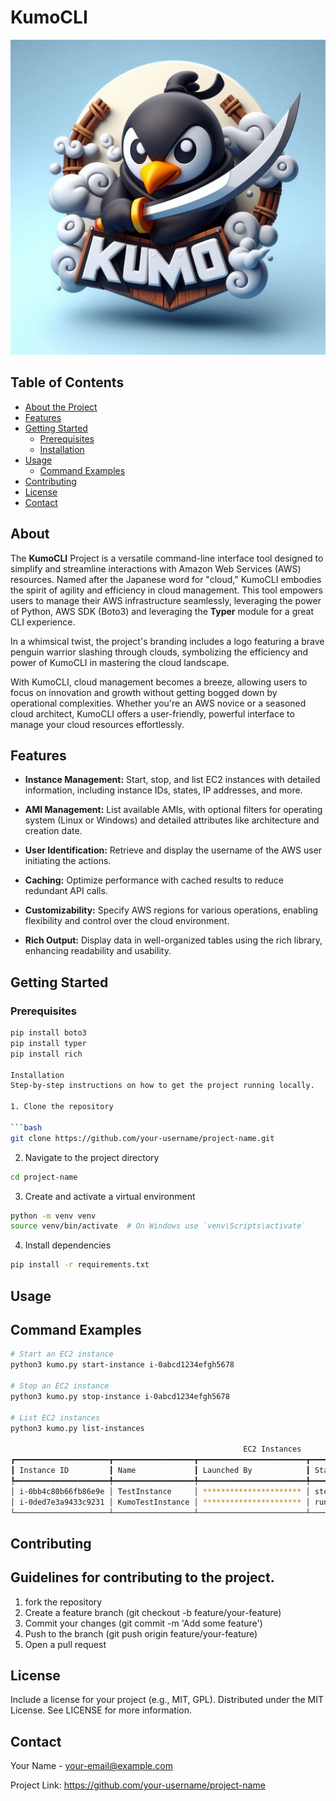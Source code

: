 # KumoCLI

![Project Logo](./kumo_instance_manager/assets/kumo-penguin.png)

## Table of Contents
- [About the Project](#about-the-project)
- [Features](#features)
- [Getting Started](#getting-started)
  - [Prerequisites](#prerequisites)
  - [Installation](#installation)
- [Usage](#usage)
  - [Command Examples](#command-examples)
- [Contributing](#contributing)
- [License](#license)
- [Contact](#contact)

## About
The **KumoCLI** Project is a versatile command-line interface tool designed to simplify and streamline interactions with Amazon Web Services (AWS) resources. Named after the Japanese word for "cloud," KumoCLI embodies the spirit of agility and efficiency in cloud management. This tool empowers users to manage their AWS infrastructure seamlessly, leveraging the power of Python, AWS SDK (Boto3) and leveraging the **Typer** module for a great CLI experience.

In a whimsical twist, the project's branding includes a logo featuring a brave penguin warrior slashing through clouds, symbolizing the efficiency and power of KumoCLI in mastering the cloud landscape.

With KumoCLI, cloud management becomes a breeze, allowing users to focus on innovation and growth without getting bogged down by operational complexities. Whether you're an AWS novice or a seasoned cloud architect, KumoCLI offers a user-friendly, powerful interface to manage your cloud resources effortlessly.

## Features
- **Instance Management:** Start, stop, and list EC2 instances with detailed information, including instance IDs, states, IP addresses, and more.

- **AMI Management:** List available AMIs, with optional filters for operating system (Linux or Windows) and detailed attributes like architecture and creation date.

- **User Identification:** Retrieve and display the username of the AWS user initiating the actions.

- **Caching:** Optimize performance with cached results to reduce redundant API calls.

- **Customizability:** Specify AWS regions for various operations, enabling flexibility and control over the cloud environment.

- **Rich Output:** Display data in well-organized tables using the rich library, enhancing readability and usability.

## Getting Started

### Prerequisites

```bash
pip install boto3
pip install typer
pip install rich

Installation
Step-by-step instructions on how to get the project running locally.

1. Clone the repository

```bash
git clone https://github.com/your-username/project-name.git
```

2. Navigate to the project directory

```bash
cd project-name
```

3. Create and activate a virtual environment

```bash
python -m venv venv
source venv/bin/activate  # On Windows use `venv\Scripts\activate`
```

4. Install dependencies

```bash
pip install -r requirements.txt
```

## Usage
## Command Examples

```bash
# Start an EC2 instance
python3 kumo.py start-instance i-0abcd1234efgh5678

# Stop an EC2 instance
python3 kumo.py stop-instance i-0abcd1234efgh5678

# List EC2 instances
python3 kumo.py list-instances

                                                    EC2 Instances                                                      
┏━━━━━━━━━━━━━━━━━━━━━┳━━━━━━━━━━━━━━━━━━┳━━━━━━━━━━━━━━━━━━━━━━━━┳━━━━━━━━━┳━━━━━━━━━━━━━━┳━━━━━━━━━━━━━┳━━━━━━━━━━━━━━┓
┃ Instance ID         ┃ Name             ┃ Launched By            ┃ State   ┃ Running Time ┃ Public IP   ┃ Private IP   ┃
┡━━━━━━━━━━━━━━━━━━━━━╇━━━━━━━━━━━━━━━━━━╇━━━━━━━━━━━━━━━━━━━━━━━━╇━━━━━━━━━╇━━━━━━━━━━━━━━╇━━━━━━━━━━━━━╇━━━━━━━━━━━━━━┩
│ i-0bb4c80b66fb86e9e │ TestInstance     │ ********************** │ stopped │ —            │ —           │ 172.**.**.64 │
│ i-0ded7e3a9433c9231 │ KumoTestInstance │ ********************** │ running │ 0d 1h 27m    │ 54.211.9.47 │ 172.*.**.54  │
└─────────────────────┴──────────────────┴────────────────────────┴─────────┴──────────────┴─────────────┴──────────────┘
```

## Contributing
## Guidelines for contributing to the project.

1. fork the repository
2. Create a feature branch (git checkout -b feature/your-feature)
3. Commit your changes (git commit -m 'Add some feature')
4. Push to the branch (git push origin feature/your-feature)
5. Open a pull request

## License
Include a license for your project (e.g., MIT, GPL). Distributed under the MIT License. See LICENSE for more information.

## Contact
Your Name - your-email@example.com

Project Link: https://github.com/your-username/project-name